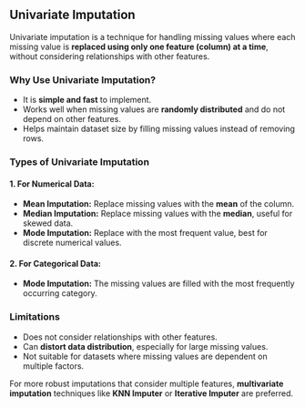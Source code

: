## **Univariate Imputation**  

Univariate imputation is a technique for handling missing values where each missing value is **replaced using only one feature (column) at a time**, without considering relationships with other features.  

### **Why Use Univariate Imputation?**  
- It is **simple and fast** to implement.  
- Works well when missing values are **randomly distributed** and do not depend on other features.  
- Helps maintain dataset size by filling missing values instead of removing rows.  

### **Types of Univariate Imputation**  

#### **1. For Numerical Data:**  
- **Mean Imputation:** Replace missing values with the **mean** of the column.  
- **Median Imputation:** Replace missing values with the **median**, useful for skewed data.  
- **Mode Imputation:** Replace with the most frequent value, best for discrete numerical values.  

#### **2. For Categorical Data:**  
- **Mode Imputation:** The missing values are filled with the most frequently occurring category.  

### **Limitations**  
- Does not consider relationships with other features.  
- Can **distort data distribution**, especially for large missing values.  
- Not suitable for datasets where missing values are dependent on multiple factors.  

For more robust imputations that consider multiple features, **multivariate imputation** techniques like **KNN Imputer** or **Iterative Imputer** are preferred.
